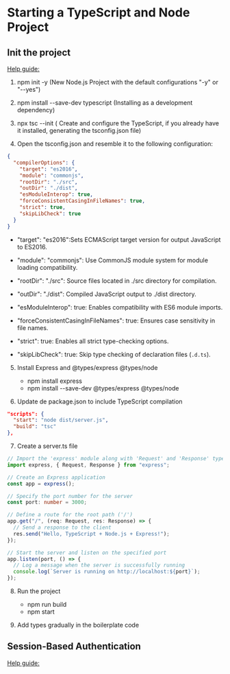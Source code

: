 # Starting a TypeScript and Node Project

## Init the project

[Help guide:](https://medium.com/@induwara99/a-step-by-step-guide-to-setting-up-a-node-js-project-with-typescript-6df4481cb335)

1. npm init -y (New Node.js Project with the default configurations "-y" or "--yes")

2. npm install --save-dev typescript (Installing as a development dependency)

3. npx tsc --init ( Create and configure the TypeScript, if you already have it installed, generating the tsconfig.json file)

4. Open the tsconfig.json and resemble it to the following configuration:

```json
{
  "compilerOptions": {
    "target": "es2016",
    "module": "commonjs",
    "rootDir": "./src",
    "outDir": "./dist",
    "esModuleInterop": true,
    "forceConsistentCasingInFileNames": true,
    "strict": true,
    "skipLibCheck": true
  }
}
```

- "target": "es2016":Sets ECMAScript target version for output JavaScript to ES2016.

- "module": "commonjs": Use CommonJS module system for module loading compatibility.

- "rootDir": "./src": Source files located in ./src directory for compilation.

- "outDir": "./dist": Compiled JavaScript output to ./dist directory.

- "esModuleInterop": true: Enables compatibility with ES6 module imports.

- "forceConsistentCasingInFileNames": true: Ensures case sensitivity in file names.

- "strict": true: Enables all strict type-checking options.

- "skipLibCheck": true: Skip type checking of declaration files (`.d.ts`).

5. Install Express and @types/express @types/node

   - npm install express
   - npm install --save-dev @types/express @types/node

6. Update de package.json to include TypeScript compilation

```json
"scripts": {
  "start": "node dist/server.js",
  "build": "tsc"
},
```

7. Create a server.ts file

```typescript
// Import the 'express' module along with 'Request' and 'Response' types from express
import express, { Request, Response } from "express";

// Create an Express application
const app = express();

// Specify the port number for the server
const port: number = 3000;

// Define a route for the root path ('/')
app.get("/", (req: Request, res: Response) => {
  // Send a response to the client
  res.send("Hello, TypeScript + Node.js + Express!");
});

// Start the server and listen on the specified port
app.listen(port, () => {
  // Log a message when the server is successfully running
  console.log(`Server is running on http://localhost:${port}`);
});
```

8. Run the project

   - npm run build
   - npm start

9. Add types gradually in the boilerplate code

## Session-Based Authentication
[Help guide:](https://medium.com/@anandam00/understanding-session-based-authentication-in-nodejs-bc2a7b9e5a0b)
